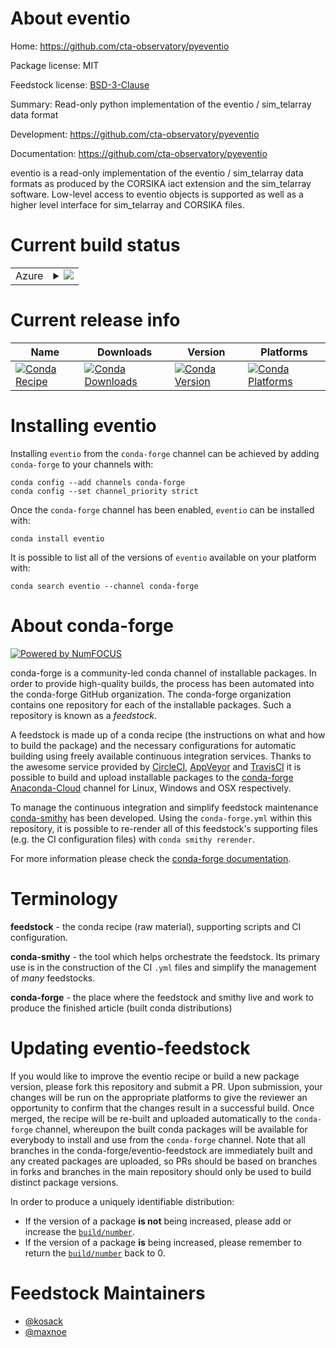 About eventio
=============

Home: https://github.com/cta-observatory/pyeventio

Package license: MIT

Feedstock license: [BSD-3-Clause](https://github.com/conda-forge/eventio-feedstock/blob/master/LICENSE.txt)

Summary: Read-only python implementation of the eventio / sim_telarray data format

Development: https://github.com/cta-observatory/pyeventio

Documentation: https://github.com/cta-observatory/pyeventio

eventio is a read-only implementation of the eventio / sim_telarray data formats
as produced by the CORSIKA iact extension and the sim_telarray software.
Low-level access to eventio objects is supported as well as a higher
level interface for sim_telarray and CORSIKA files.


Current build status
====================


<table>
    
  <tr>
    <td>Azure</td>
    <td>
      <details>
        <summary>
          <a href="https://dev.azure.com/conda-forge/feedstock-builds/_build/latest?definitionId=10984&branchName=master">
            <img src="https://dev.azure.com/conda-forge/feedstock-builds/_apis/build/status/eventio-feedstock?branchName=master">
          </a>
        </summary>
        <table>
          <thead><tr><th>Variant</th><th>Status</th></tr></thead>
          <tbody><tr>
              <td>linux_64_numpy1.18python3.7.____cpython</td>
              <td>
                <a href="https://dev.azure.com/conda-forge/feedstock-builds/_build/latest?definitionId=10984&branchName=master">
                  <img src="https://dev.azure.com/conda-forge/feedstock-builds/_apis/build/status/eventio-feedstock?branchName=master&jobName=linux&configuration=linux_64_numpy1.18python3.7.____cpython" alt="variant">
                </a>
              </td>
            </tr><tr>
              <td>linux_64_numpy1.18python3.8.____cpython</td>
              <td>
                <a href="https://dev.azure.com/conda-forge/feedstock-builds/_build/latest?definitionId=10984&branchName=master">
                  <img src="https://dev.azure.com/conda-forge/feedstock-builds/_apis/build/status/eventio-feedstock?branchName=master&jobName=linux&configuration=linux_64_numpy1.18python3.8.____cpython" alt="variant">
                </a>
              </td>
            </tr><tr>
              <td>linux_64_numpy1.19python3.9.____cpython</td>
              <td>
                <a href="https://dev.azure.com/conda-forge/feedstock-builds/_build/latest?definitionId=10984&branchName=master">
                  <img src="https://dev.azure.com/conda-forge/feedstock-builds/_apis/build/status/eventio-feedstock?branchName=master&jobName=linux&configuration=linux_64_numpy1.19python3.9.____cpython" alt="variant">
                </a>
              </td>
            </tr><tr>
              <td>linux_64_numpy1.21python3.10.____cpython</td>
              <td>
                <a href="https://dev.azure.com/conda-forge/feedstock-builds/_build/latest?definitionId=10984&branchName=master">
                  <img src="https://dev.azure.com/conda-forge/feedstock-builds/_apis/build/status/eventio-feedstock?branchName=master&jobName=linux&configuration=linux_64_numpy1.21python3.10.____cpython" alt="variant">
                </a>
              </td>
            </tr><tr>
              <td>linux_aarch64_numpy1.18python3.7.____cpython</td>
              <td>
                <a href="https://dev.azure.com/conda-forge/feedstock-builds/_build/latest?definitionId=10984&branchName=master">
                  <img src="https://dev.azure.com/conda-forge/feedstock-builds/_apis/build/status/eventio-feedstock?branchName=master&jobName=linux&configuration=linux_aarch64_numpy1.18python3.7.____cpython" alt="variant">
                </a>
              </td>
            </tr><tr>
              <td>linux_aarch64_numpy1.18python3.8.____cpython</td>
              <td>
                <a href="https://dev.azure.com/conda-forge/feedstock-builds/_build/latest?definitionId=10984&branchName=master">
                  <img src="https://dev.azure.com/conda-forge/feedstock-builds/_apis/build/status/eventio-feedstock?branchName=master&jobName=linux&configuration=linux_aarch64_numpy1.18python3.8.____cpython" alt="variant">
                </a>
              </td>
            </tr><tr>
              <td>linux_aarch64_numpy1.19python3.9.____cpython</td>
              <td>
                <a href="https://dev.azure.com/conda-forge/feedstock-builds/_build/latest?definitionId=10984&branchName=master">
                  <img src="https://dev.azure.com/conda-forge/feedstock-builds/_apis/build/status/eventio-feedstock?branchName=master&jobName=linux&configuration=linux_aarch64_numpy1.19python3.9.____cpython" alt="variant">
                </a>
              </td>
            </tr><tr>
              <td>linux_aarch64_numpy1.21python3.10.____cpython</td>
              <td>
                <a href="https://dev.azure.com/conda-forge/feedstock-builds/_build/latest?definitionId=10984&branchName=master">
                  <img src="https://dev.azure.com/conda-forge/feedstock-builds/_apis/build/status/eventio-feedstock?branchName=master&jobName=linux&configuration=linux_aarch64_numpy1.21python3.10.____cpython" alt="variant">
                </a>
              </td>
            </tr><tr>
              <td>linux_ppc64le_numpy1.18python3.7.____cpython</td>
              <td>
                <a href="https://dev.azure.com/conda-forge/feedstock-builds/_build/latest?definitionId=10984&branchName=master">
                  <img src="https://dev.azure.com/conda-forge/feedstock-builds/_apis/build/status/eventio-feedstock?branchName=master&jobName=linux&configuration=linux_ppc64le_numpy1.18python3.7.____cpython" alt="variant">
                </a>
              </td>
            </tr><tr>
              <td>linux_ppc64le_numpy1.18python3.8.____cpython</td>
              <td>
                <a href="https://dev.azure.com/conda-forge/feedstock-builds/_build/latest?definitionId=10984&branchName=master">
                  <img src="https://dev.azure.com/conda-forge/feedstock-builds/_apis/build/status/eventio-feedstock?branchName=master&jobName=linux&configuration=linux_ppc64le_numpy1.18python3.8.____cpython" alt="variant">
                </a>
              </td>
            </tr><tr>
              <td>linux_ppc64le_numpy1.19python3.9.____cpython</td>
              <td>
                <a href="https://dev.azure.com/conda-forge/feedstock-builds/_build/latest?definitionId=10984&branchName=master">
                  <img src="https://dev.azure.com/conda-forge/feedstock-builds/_apis/build/status/eventio-feedstock?branchName=master&jobName=linux&configuration=linux_ppc64le_numpy1.19python3.9.____cpython" alt="variant">
                </a>
              </td>
            </tr><tr>
              <td>linux_ppc64le_numpy1.21python3.10.____cpython</td>
              <td>
                <a href="https://dev.azure.com/conda-forge/feedstock-builds/_build/latest?definitionId=10984&branchName=master">
                  <img src="https://dev.azure.com/conda-forge/feedstock-builds/_apis/build/status/eventio-feedstock?branchName=master&jobName=linux&configuration=linux_ppc64le_numpy1.21python3.10.____cpython" alt="variant">
                </a>
              </td>
            </tr><tr>
              <td>osx_64_numpy1.18python3.7.____cpython</td>
              <td>
                <a href="https://dev.azure.com/conda-forge/feedstock-builds/_build/latest?definitionId=10984&branchName=master">
                  <img src="https://dev.azure.com/conda-forge/feedstock-builds/_apis/build/status/eventio-feedstock?branchName=master&jobName=osx&configuration=osx_64_numpy1.18python3.7.____cpython" alt="variant">
                </a>
              </td>
            </tr><tr>
              <td>osx_64_numpy1.18python3.8.____cpython</td>
              <td>
                <a href="https://dev.azure.com/conda-forge/feedstock-builds/_build/latest?definitionId=10984&branchName=master">
                  <img src="https://dev.azure.com/conda-forge/feedstock-builds/_apis/build/status/eventio-feedstock?branchName=master&jobName=osx&configuration=osx_64_numpy1.18python3.8.____cpython" alt="variant">
                </a>
              </td>
            </tr><tr>
              <td>osx_64_numpy1.19python3.9.____cpython</td>
              <td>
                <a href="https://dev.azure.com/conda-forge/feedstock-builds/_build/latest?definitionId=10984&branchName=master">
                  <img src="https://dev.azure.com/conda-forge/feedstock-builds/_apis/build/status/eventio-feedstock?branchName=master&jobName=osx&configuration=osx_64_numpy1.19python3.9.____cpython" alt="variant">
                </a>
              </td>
            </tr><tr>
              <td>osx_64_numpy1.21python3.10.____cpython</td>
              <td>
                <a href="https://dev.azure.com/conda-forge/feedstock-builds/_build/latest?definitionId=10984&branchName=master">
                  <img src="https://dev.azure.com/conda-forge/feedstock-builds/_apis/build/status/eventio-feedstock?branchName=master&jobName=osx&configuration=osx_64_numpy1.21python3.10.____cpython" alt="variant">
                </a>
              </td>
            </tr><tr>
              <td>osx_arm64_numpy1.19python3.8.____cpython</td>
              <td>
                <a href="https://dev.azure.com/conda-forge/feedstock-builds/_build/latest?definitionId=10984&branchName=master">
                  <img src="https://dev.azure.com/conda-forge/feedstock-builds/_apis/build/status/eventio-feedstock?branchName=master&jobName=osx&configuration=osx_arm64_numpy1.19python3.8.____cpython" alt="variant">
                </a>
              </td>
            </tr><tr>
              <td>osx_arm64_numpy1.19python3.9.____cpython</td>
              <td>
                <a href="https://dev.azure.com/conda-forge/feedstock-builds/_build/latest?definitionId=10984&branchName=master">
                  <img src="https://dev.azure.com/conda-forge/feedstock-builds/_apis/build/status/eventio-feedstock?branchName=master&jobName=osx&configuration=osx_arm64_numpy1.19python3.9.____cpython" alt="variant">
                </a>
              </td>
            </tr><tr>
              <td>osx_arm64_numpy1.21python3.10.____cpython</td>
              <td>
                <a href="https://dev.azure.com/conda-forge/feedstock-builds/_build/latest?definitionId=10984&branchName=master">
                  <img src="https://dev.azure.com/conda-forge/feedstock-builds/_apis/build/status/eventio-feedstock?branchName=master&jobName=osx&configuration=osx_arm64_numpy1.21python3.10.____cpython" alt="variant">
                </a>
              </td>
            </tr><tr>
              <td>win_64_numpy1.18python3.7.____cpython</td>
              <td>
                <a href="https://dev.azure.com/conda-forge/feedstock-builds/_build/latest?definitionId=10984&branchName=master">
                  <img src="https://dev.azure.com/conda-forge/feedstock-builds/_apis/build/status/eventio-feedstock?branchName=master&jobName=win&configuration=win_64_numpy1.18python3.7.____cpython" alt="variant">
                </a>
              </td>
            </tr><tr>
              <td>win_64_numpy1.18python3.8.____cpython</td>
              <td>
                <a href="https://dev.azure.com/conda-forge/feedstock-builds/_build/latest?definitionId=10984&branchName=master">
                  <img src="https://dev.azure.com/conda-forge/feedstock-builds/_apis/build/status/eventio-feedstock?branchName=master&jobName=win&configuration=win_64_numpy1.18python3.8.____cpython" alt="variant">
                </a>
              </td>
            </tr><tr>
              <td>win_64_numpy1.19python3.9.____cpython</td>
              <td>
                <a href="https://dev.azure.com/conda-forge/feedstock-builds/_build/latest?definitionId=10984&branchName=master">
                  <img src="https://dev.azure.com/conda-forge/feedstock-builds/_apis/build/status/eventio-feedstock?branchName=master&jobName=win&configuration=win_64_numpy1.19python3.9.____cpython" alt="variant">
                </a>
              </td>
            </tr><tr>
              <td>win_64_numpy1.21python3.10.____cpython</td>
              <td>
                <a href="https://dev.azure.com/conda-forge/feedstock-builds/_build/latest?definitionId=10984&branchName=master">
                  <img src="https://dev.azure.com/conda-forge/feedstock-builds/_apis/build/status/eventio-feedstock?branchName=master&jobName=win&configuration=win_64_numpy1.21python3.10.____cpython" alt="variant">
                </a>
              </td>
            </tr>
          </tbody>
        </table>
      </details>
    </td>
  </tr>
</table>

Current release info
====================

| Name | Downloads | Version | Platforms |
| --- | --- | --- | --- |
| [![Conda Recipe](https://img.shields.io/badge/recipe-eventio-green.svg)](https://anaconda.org/conda-forge/eventio) | [![Conda Downloads](https://img.shields.io/conda/dn/conda-forge/eventio.svg)](https://anaconda.org/conda-forge/eventio) | [![Conda Version](https://img.shields.io/conda/vn/conda-forge/eventio.svg)](https://anaconda.org/conda-forge/eventio) | [![Conda Platforms](https://img.shields.io/conda/pn/conda-forge/eventio.svg)](https://anaconda.org/conda-forge/eventio) |

Installing eventio
==================

Installing `eventio` from the `conda-forge` channel can be achieved by adding `conda-forge` to your channels with:

```
conda config --add channels conda-forge
conda config --set channel_priority strict
```

Once the `conda-forge` channel has been enabled, `eventio` can be installed with:

```
conda install eventio
```

It is possible to list all of the versions of `eventio` available on your platform with:

```
conda search eventio --channel conda-forge
```


About conda-forge
=================

[![Powered by
NumFOCUS](https://img.shields.io/badge/powered%20by-NumFOCUS-orange.svg?style=flat&colorA=E1523D&colorB=007D8A)](https://numfocus.org)

conda-forge is a community-led conda channel of installable packages.
In order to provide high-quality builds, the process has been automated into the
conda-forge GitHub organization. The conda-forge organization contains one repository
for each of the installable packages. Such a repository is known as a *feedstock*.

A feedstock is made up of a conda recipe (the instructions on what and how to build
the package) and the necessary configurations for automatic building using freely
available continuous integration services. Thanks to the awesome service provided by
[CircleCI](https://circleci.com/), [AppVeyor](https://www.appveyor.com/)
and [TravisCI](https://travis-ci.com/) it is possible to build and upload installable
packages to the [conda-forge](https://anaconda.org/conda-forge)
[Anaconda-Cloud](https://anaconda.org/) channel for Linux, Windows and OSX respectively.

To manage the continuous integration and simplify feedstock maintenance
[conda-smithy](https://github.com/conda-forge/conda-smithy) has been developed.
Using the ``conda-forge.yml`` within this repository, it is possible to re-render all of
this feedstock's supporting files (e.g. the CI configuration files) with ``conda smithy rerender``.

For more information please check the [conda-forge documentation](https://conda-forge.org/docs/).

Terminology
===========

**feedstock** - the conda recipe (raw material), supporting scripts and CI configuration.

**conda-smithy** - the tool which helps orchestrate the feedstock.
                   Its primary use is in the construction of the CI ``.yml`` files
                   and simplify the management of *many* feedstocks.

**conda-forge** - the place where the feedstock and smithy live and work to
                  produce the finished article (built conda distributions)


Updating eventio-feedstock
==========================

If you would like to improve the eventio recipe or build a new
package version, please fork this repository and submit a PR. Upon submission,
your changes will be run on the appropriate platforms to give the reviewer an
opportunity to confirm that the changes result in a successful build. Once
merged, the recipe will be re-built and uploaded automatically to the
`conda-forge` channel, whereupon the built conda packages will be available for
everybody to install and use from the `conda-forge` channel.
Note that all branches in the conda-forge/eventio-feedstock are
immediately built and any created packages are uploaded, so PRs should be based
on branches in forks and branches in the main repository should only be used to
build distinct package versions.

In order to produce a uniquely identifiable distribution:
 * If the version of a package **is not** being increased, please add or increase
   the [``build/number``](https://docs.conda.io/projects/conda-build/en/latest/resources/define-metadata.html#build-number-and-string).
 * If the version of a package **is** being increased, please remember to return
   the [``build/number``](https://docs.conda.io/projects/conda-build/en/latest/resources/define-metadata.html#build-number-and-string)
   back to 0.

Feedstock Maintainers
=====================

* [@kosack](https://github.com/kosack/)
* [@maxnoe](https://github.com/maxnoe/)

